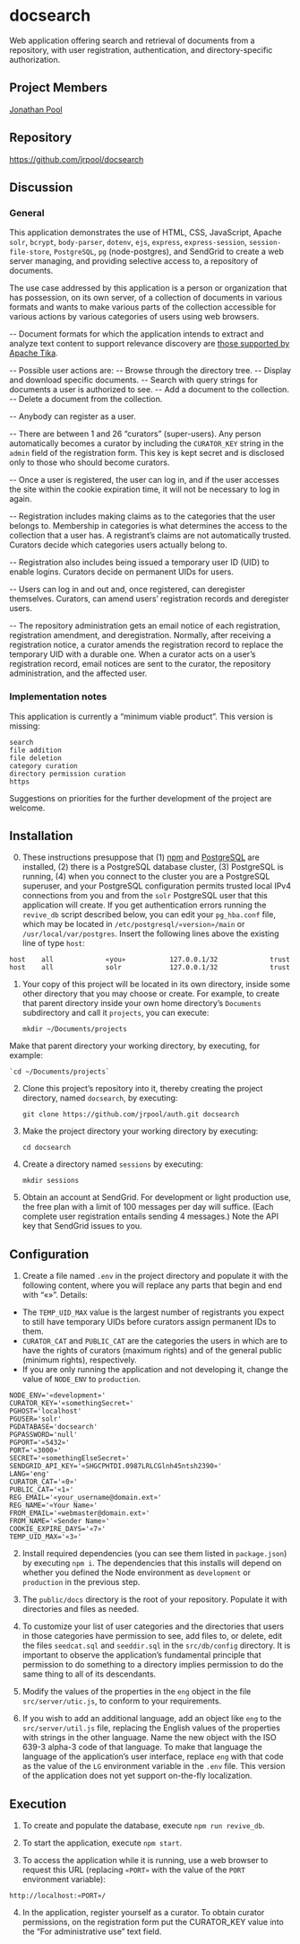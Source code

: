 # docsearch

Web application offering search and retrieval of documents from a repository, with user registration, authentication, and directory-specific authorization.

## Project Members

[Jonathan Pool](https://github.com/jrpool)

## Repository

https://github.com/jrpool/docsearch

## Discussion

### General

This application demonstrates the use of HTML, CSS, JavaScript, Apache `solr`, `bcrypt`, `body-parser`, `dotenv`, `ejs`, `express`, `express-session`, `session-file-store`, `PostgreSQL`, `pg` (node-postgres), and SendGrid to create a web server managing, and providing selective access to, a repository of documents.

The use case addressed by this application is a person or organization that has possession, on its own server, of a collection of documents in various formats and wants to make various parts of the collection accessible for various actions by various categories of users using web browsers.

-- Document formats for which the application intends to extract and analyze text content to support relevance discovery are <a href="http://tika.apache.org/1.16/formats.html">those supported by Apache Tika</a>.

-- Possible user actions are:
    -- Browse through the directory tree.
    -- Display and download specific documents.
    -- Search with query strings for documents a user is authorized to see.
    -- Add a document to the collection.
    -- Delete a document from the collection.

-- Anybody can register as a user.

-- There are between 1 and 26 “curators” (super-users). Any person automatically becomes a curator by including the `CURATOR_KEY` string in the `admin` field of the registration form. This key is kept secret and is disclosed only to those who should become curators.

-- Once a user is registered, the user can log in, and if the user accesses the site within the cookie expiration time, it will not be necessary to log in again.

-- Registration includes making claims as to the categories that the user belongs to. Membership in categories is what determines the access to the collection that a user has. A registrant’s claims are not automatically trusted. Curators decide which categories users actually belong to.

-- Registration also includes being issued a temporary user ID (UID) to enable logins. Curators decide on permanent UIDs for users.

-- Users can log in and out and, once registered, can deregister themselves. Curators, can amend users’ registration records and deregister users.

-- The repository administration gets an email notice of each registration, registration amendment, and deregistration. Normally, after receiving a registration notice, a curator amends the registration record to replace the temporary UID with a durable one. When a curator acts on a user’s registration record, email notices are sent to the curator, the repository administration, and the affected user.

### Implementation notes

This application is currently a “minimum viable product”. This version is missing:

```
search
file addition
file deletion
category curation
directory permission curation
https
```

Suggestions on priorities for the further development of the project are welcome.

## Installation

0. These instructions presuppose that (1) [npm][npm] and [PostgreSQL][pg] are installed, (2) there is a PostgreSQL database cluster, (3) PostgreSQL is running, (4) when you connect to the cluster you are a PostgreSQL superuser, and your PostgreSQL configuration permits trusted local IPv4 connections from you and from the `solr` PostgreSQL user that this application will create. If you get authentication errors running the `revive_db` script described below, you can edit your `pg_hba.conf` file, which may be located in `/etc/postgresql/«version»/main` or `/usr/local/var/postgres`. Insert the following lines above the existing line of type `host`:

```
host    all             «you»           127.0.0.1/32             trust
host    all             solr            127.0.0.1/32             trust
```

1. Your copy of this project will be located in its own directory, inside some other directory that you may choose or create. For example, to create that parent directory inside your own home directory’s `Documents` subdirectory and call it `projects`, you can execute:

    `mkdir ~/Documents/projects`

Make that parent directory your working directory, by executing, for example:

    `cd ~/Documents/projects`

2. Clone this project’s repository into it, thereby creating the project directory, named `docsearch`, by executing:

    `git clone https://github.com/jrpool/auth.git docsearch`

3. Make the project directory your working directory by executing:

    `cd docsearch`

4. Create a directory named `sessions` by executing:

    `mkdir sessions`

5. Obtain an account at SendGrid. For development or light production use, the free plan with a limit of 100 messages per day will suffice. (Each complete user registration entails sending 4 messages.) Note the API key that SendGrid issues to you.

## Configuration

1. Create a file named `.env` in the project directory and populate it with the following content, where you will replace any parts that begin and end with “«»”. Details:

- The `TEMP_UID_MAX` value is the largest number of registrants you expect to still have temporary UIDs before curators assign permanent IDs to them.
- `CURATOR_CAT` and `PUBLIC_CAT` are the categories the users in which are to have the rights of curators (maximum rights) and of the general public (minimum rights), respectively.
- If you are only running the application and not developing it, change the value of `NODE_ENV` to `production`.

```
NODE_ENV='«development»'
CURATOR_KEY='«somethingSecret»'
PGHOST='localhost'
PGUSER='solr'
PGDATABASE='docsearch'
PGPASSWORD='null'
PGPORT='«5432»'
PORT='«3000»'
SECRET='«somethingElseSecret»'
SENDGRID_API_KEY='«SHGCPHTDI.0987LRLCGlnh45ntsh2390»'
LANG='eng'
CURATOR_CAT='«0»'
PUBLIC_CAT='«1»'
REG_EMAIL='«your_username@domain.ext»'
REG_NAME='«Your Name»'
FROM_EMAIL='«webmaster@domain.ext»'
FROM_NAME='«Sender Name»'
COOKIE_EXPIRE_DAYS='«7»'
TEMP_UID_MAX='«3»'
```

2. Install required dependencies (you can see them listed in `package.json`) by executing `npm i`. The dependencies that this installs will depend on whether you defined the Node environment as `development` or `production` in the previous step.

3. The `public/docs` directory is the root of your repository. Populate it with directories and files as needed.

4. To customize your list of user categories and the directories that users in those categories have permission to see, add files to, or delete, edit the files `seedcat.sql` and `seeddir.sql` in the `src/db/config` directory. It is important to observe the application’s fundamental principle that permission to do something to a directory implies permission to do the same thing to all of its descendants.

5. Modify the values of the properties in the `eng` object in the file `src/server/utic.js`, to conform to your requirements.

6. If you wish to add an additional language, add an object like `eng` to the `src/server/util.js` file, replacing the English values of the properties with strings in the other language. Name the new object with the ISO 639-3 alpha-3 code of that language. To make that language the language of the application’s user interface, replace `eng` with that code as the value of the `LG` environment variable in the `.env` file. This version of the application does not yet support on-the-fly localization.

## Execution

1. To create and populate the database, execute `npm run revive_db`.

2. To start the application, execute `npm start`.

3. To access the application while it is running, use a web browser to request this URL (replacing `«PORT»` with the value of the `PORT` environment variable):

`http://localhost:«PORT»/`

4. In the application, register yourself as a curator. To obtain curator permissions, on the registration form put the CURATOR_KEY value into the “For administrative use” text field.

[lg]: https://www.learnersguild.org
[npm]: https://www.npmjs.com/
[pg]: https://www.postgresql.org/
